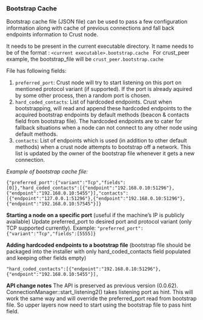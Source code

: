 ### Bootstrap Cache
Bootstrap cache file (JSON file) can be used to pass a few configuration information along with cache of previous connections and fall back endpoints information to Crust node.

It needs to be present in the current executable directory. It name needs to be of the format :
`<current executable>.bootstrap.cache `
For crust_peer example, the bootstrap_file will be `crust_peer.bootstrap.cache`

File has following fields:
1. `preferred_port`: Crust node will try to start listening on this port on mentioned protocol variant (if supported). If the port is already aquired by some other process, then a random port is chosen.
2.  `hard_coded_contacts`: List of hardcoded endpoints. Crust when bootstrapping, will read and append these hardcoded endpoints to the acquired bootstrap endpoints by default methods (beacon & contacts field from bootstrap file). The hardcoded endpoints are to cater for fallback situations when a node can not connect to any other node using default methods.
3.  `contacts`: List of endpoints which is used (in addition to other default methods) when a crust node attempts to bootstrap off a network. This list is updated by the owner of the bootstrap file whenever it gets a new connection.

*Example of bootstrap cache file:*
```
{"preferred_port":{"variant":"Tcp","fields":[0]},"hard_coded_contacts":[{"endpoint":"192.168.0.10:51296"},{"endpoint":"192.168.0.10:5455"}],"contacts":[{"endpoint":"127.0.0.1:51296"},{"endpoint":"192.168.0.10:51296"},{"endpoint":"192.168.0.10:57545"}]}
```

**Starting a node on a specific port** (useful if the machine’s IP is publicly available)
Update preferred_port to desired port and protocol variant (only TCP supported currently).
Example:  ``` "preferred_port":{"variant":"Tcp","fields":[5555]} ```

**Adding hardcoded endpoints to a bootstrap file** (bootstrap file should be packaged into the installer with only hard_coded_contacts field populated and keeping other fields empty)

```
"hard_coded_contacts":[{"endpoint":"192.168.0.10:51296"},{"endpoint":"192.168.0.10:5455"}],
```

**API change notes**
The API is preserved as previous version (0.0.62). ConnectionManager::start_listening2()  takes listening port as hint. This will work the same way and will override the preferred_port read from bootstrap file. So upper layers now need to start using the bootstrap file to pass hint field.
